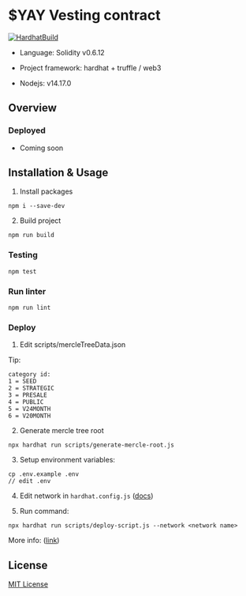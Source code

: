 # $YAY Vesting contract

[![HardhatBuild](https://github.com/YAY-Games/vesting-contract/actions/workflows/testing.yaml/badge.svg)](https://github.com/YAY-Games/vesting-contract/actions/workflows/testing.yaml)

- Language: Solidity v0.6.12

- Project framework: hardhat + truffle / web3

- Nodejs: v14.17.0

## Overview

### Deployed

- Coming soon

## Installation & Usage

1. Install packages
```
npm i --save-dev
```

2. Build project
```
npm run build
```

### Testing

```
npm test
```

### Run linter

```
npm run lint
```

### Deploy

1. Edit scripts/mercleTreeData.json

Tip:
```
category id:
1 = SEED
2 = STRATEGIC
3 = PRESALE
4 = PUBLIC
5 = V24MONTH
6 = V20MONTH
```

2. Generate mercle tree root
```
npx hardhat run scripts/generate-mercle-root.js
```

3. Setup environment variables:
```
cp .env.example .env
// edit .env
```

4. Edit network in ```hardhat.config.js``` ([docs](https://hardhat.org/config/))

5. Run command:
```
npx hardhat run scripts/deploy-script.js --network <network name>
```

More info: ([link](https://docs.google.com/spreadsheets/d/1Dl3pxKKNMflSSM5MUe-cJdQMooIXXRIo/edit?usp=sharing&ouid=111440494197941322385&rtpof=true&sd=true))



## License

[MIT License](./LICENSE)
